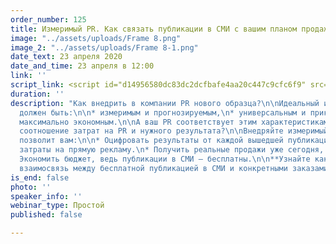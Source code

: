 ```yaml
---
order_number: 125
title: Измеримый PR. Как связать публикации в СМИ с вашим планом продаж
image: "../assets/uploads/Frame 8.png"
image_2: "../assets/uploads/Frame 8-1.png"
date_text: 23 апреля 2020
date_and_time: 23 апреля в 12:00
link: ''
script_link: <script id="d14956580dc83dc2dcfbafe4aa20c447c9cfc6f9" src="https://edu.pressfeed.ru/pl/lite/widget/script?id=186796"></script>
duration: ''
description: "Как внедрить в компании PR нового образца?\n\nИдеальный инструмент маркетинга
  должен быть:\n\n* измеримым и прогнозируемым,\n* универсальным и прикладным,\n*
  максимально экономным.\n\nА ваш PR соответствует этим характеристикам?  \nВы считаете
  соотношение затрат на PR и нужного результата?\n\nВнедряйте измеримый PR, который
  позволит вам:\n\n* Оцифровать результаты от каждой вышедшей публикации.\n* Оптимизировать
  затраты на прямую рекламу.\n* Получить реальные продажи уже сегодня, а не в перспективе.\n*
  Экономить бюджет, ведь публикации в СМИ — бесплатны.\n\n**Узнайте как установить
  взаимосвязь между бесплатной публикацией в СМИ и конкретными заказами после ее выхода.**"
is_end: false
photo: ''
speaker_info: ''
webinar_type: Простой
published: false

---
```

